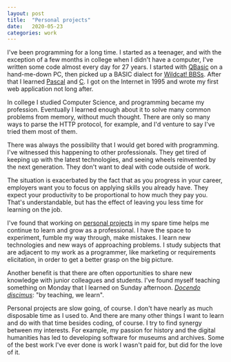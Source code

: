 ```yaml
---
layout: post
title:  "Personal projects"
date:   2020-05-23
categories: work
---
```


I've been programming for a long time. I started as a teenager, and with the exception of a few months in college when I didn't have a computer, I've written some code almost every day for 27 years. I started with [QBasic](https://en.wikipedia.org/wiki/QBasic) on a hand-me-down PC, then picked up a BASIC dialect for [Wildcat! BBSs](https://en.wikipedia.org/wiki/Wildcat!_BBS). After that I learned [Pascal](https://en.wikipedia.org/wiki/Pascal_(programming_language)) and [C](https://en.wikipedia.org/wiki/C_(programming_language)). I got on the Internet in 1995 and wrote my first web application not long after.

In college I studied Computer Science, and programming became my profession. Eventually I learned enough about it to solve many common problems from memory, without much thought. There are only so many ways to parse the HTTP protocol, for example, and I'd venture to say I've tried them most of them.

There was always the possibility that I would get bored with programming. I've witnessed this happening to other professionals. They get tired of keeping up with the latest technologies, and seeing wheels reinvented by the next generation. They don't want to deal with code outside of work.

The situation is exacerbated by the fact that as you progress in your career, employers want you to focus on applying skills you already have. They expect your productivity to be proportional to how much they pay you. That's understandable, but has the effect of leaving you less time for learning on the job.

I've found that working on [personal projects](https://github.com/minorg/) in my spare time helps me continue to learn and grow as a professional. I have the space to experiment, fumble my way through, make mistakes. I learn new technologies and new ways of approaching problems. I study subjects that are adjacent to my work as a programmer, like marketing or requirements elicitation, in order to get a better grasp on the big picture.

Another benefit is that there are often opportunities to share new knowledge with junior colleagues and students. I've found myself teaching something on Monday that I learned on Sunday afternoon. [_Docendo discimus_](https://en.wikipedia.org/wiki/Docendo_discimus): "by teaching, we learn". 

Personal projects are slow going, of course. I don't have nearly as much disposable time as I used to. And there are many other things I want to learn and do with that time besides coding, of course. I try to find synergy between my interests. For example, my passion for history and the digital humanities has led to developing software for museums and archives. Some of the best work I've ever done is work I wasn't paid for, but did for the love of it.

